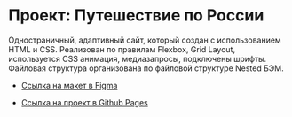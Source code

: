 # Проект: Путешествие по России

Одностраничный, адаптивный сайт, который создан с использованием HTML и CSS.
Реализован по правилам Flexbox, Grid Layout, используется CSS анимация, медиазапросы, подключены шрифты. Файловая структура организована по файловой структуре Nested БЭМ.

* [Ссылка на макет в Figma](https://www.figma.com/file/5S2WSbEFL6awjVWJ0NWL8Q/Sprint-3_-Russia-_-desktop-mobile?node-id=28503%3A0)

* [Ссылка на проект в Github Pages](https://dashasavostina.github.io/russian-travel/)


